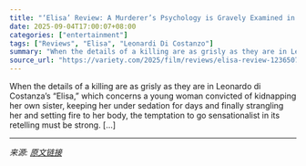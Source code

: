 ```yaml
---
title: "‘Elisa’ Review: A Murderer’s Psychology is Gravely Examined in a Polished but Hesitant True-Life Drama"
date: 2025-09-04T17:00:07+08:00
categories: ["entertainment"]
tags: ["Reviews", "Elisa", "Leonardi Di Costanzo"]
summary: "When the details of a killing are as grisly as they are in Leonardo di Costanza&#8217;s &#8220;Elisa,&#8221; which concerns a young woman convicted of kidnapping her own sister, keeping her under seda"
source_url: "https://variety.com/2025/film/reviews/elisa-review-1236507922/"
---
```


When the details of a killing are as grisly as they are in Leonardo di Costanza&#8217;s &#8220;Elisa,&#8221; which concerns a young woman convicted of kidnapping her own sister, keeping her under sedation for days and finally strangling her and setting fire to her body, the temptation to go sensationalist in its retelling must be strong. [&#8230;]

---

*来源: [原文链接](https://variety.com/2025/film/reviews/elisa-review-1236507922/)*
